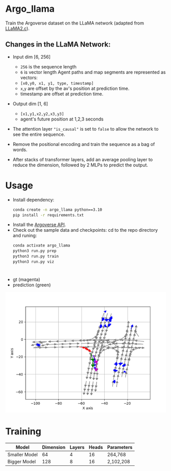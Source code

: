# Argo_llama
Train the Argoverse dataset on the LLaMA network (adapted from [LLaMA2.c](https://github.com/karpathy/llama2.c)).

## Changes in the LLaMA Network: 
- Input dim [6, 256]
  - `256` is the sequence length
  - `6` is vector length
  Agent paths and map segments are represented as vectors:
  - `[x0,y0, x1, y1, type, timestamp]`
  -  `x`,`y` are offset by the av's position at prediction time.
  - timestamp are offset at prediction time.
- Output dim [1, 6]
  - `[x1,y1,x2,y2,x3,y3]`
  - agent's future position at 1,2,3 seconds

- The attention layer `"is_causal"` is set to `false` to allow the network to see the entire sequence. 
- Remove the positional encoding and train the sequence as a bag of words.
- After stacks of transformer layers, add an average pooling layer to reduce the dimension, followed by 2 MLPs to predict the output.

# Usage
- Install dependency:
  ```bash
  conda create -n argo_llama python==3.10
  pip install -r requirements.txt
  ```
- Install the [Argoverse API](https://github.com/argoverse/argoverse-api.git). 
- Check out the sample data and checkpoints: cd to the repo directory and runing:
  ```bash
  conda activate argo_llama
  python3 run.py prep
  python3 run.py train
  python3 run.py viz
  ```

# 
- gt (magenta)
- prediction (green)

 ![viz](35052.pkl.png "An Example Image")

# Training
| Model          | Dimension | Layers | Heads | Parameters |
|----------------|-----------|--------|-------|------------|
| Smaller Model  | 64        | 4      | 16    | 264,768    |
| Bigger Model   | 128       | 8      | 16    | 2,102,208  |
